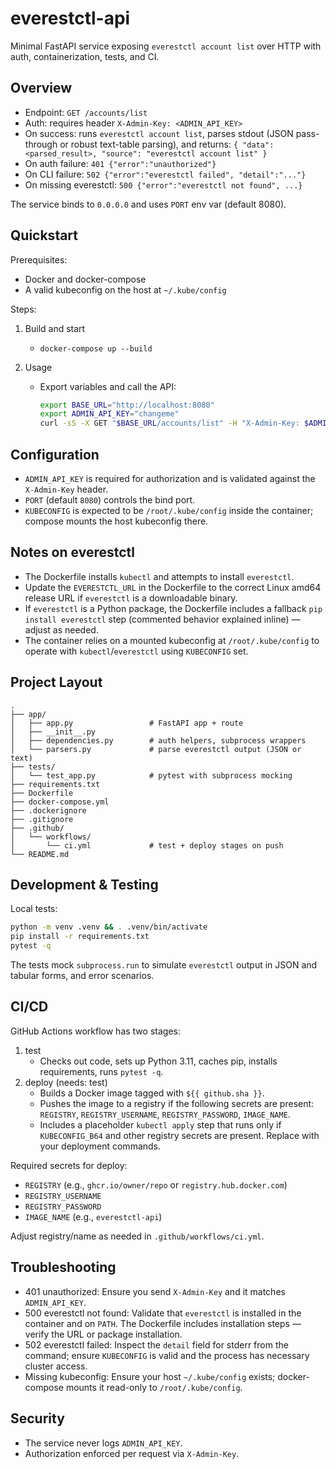 # everestctl-api

Minimal FastAPI service exposing `everestctl account list` over HTTP with auth, containerization, tests, and CI.

## Overview

- Endpoint: `GET /accounts/list`
- Auth: requires header `X-Admin-Key: <ADMIN_API_KEY>`
- On success: runs `everestctl account list`, parses stdout (JSON pass-through or robust text-table parsing), and returns:
  `{ "data": <parsed_result>, "source": "everestctl account list" }`
- On auth failure: `401 {"error":"unauthorized"}`
- On CLI failure: `502 {"error":"everestctl failed", "detail":"..."}`
- On missing everestctl: `500 {"error":"everestctl not found", ...}`

The service binds to `0.0.0.0` and uses `PORT` env var (default 8080).

## Quickstart

Prerequisites:

- Docker and docker-compose
- A valid kubeconfig on the host at `~/.kube/config`

Steps:

1. Build and start

   - `docker-compose up --build`

2. Usage

   - Export variables and call the API:

     ```sh
     export BASE_URL="http://localhost:8080"
     export ADMIN_API_KEY="changeme"
     curl -sS -X GET "$BASE_URL/accounts/list" -H "X-Admin-Key: $ADMIN_API_KEY"
     ```

## Configuration

- `ADMIN_API_KEY` is required for authorization and is validated against the `X-Admin-Key` header.
- `PORT` (default `8080`) controls the bind port.
- `KUBECONFIG` is expected to be `/root/.kube/config` inside the container; compose mounts the host kubeconfig there.

## Notes on everestctl

- The Dockerfile installs `kubectl` and attempts to install `everestctl`.
- Update the `EVERESTCTL_URL` in the Dockerfile to the correct Linux amd64 release URL if `everestctl` is a downloadable binary.
- If `everestctl` is a Python package, the Dockerfile includes a fallback `pip install everestctl` step (commented behavior explained inline) — adjust as needed.
- The container relies on a mounted kubeconfig at `/root/.kube/config` to operate with `kubectl`/`everestctl` using `KUBECONFIG` set.

## Project Layout

```
.
├── app/
│   ├── app.py                 # FastAPI app + route
│   ├── __init__.py
│   ├── dependencies.py        # auth helpers, subprocess wrappers
│   └── parsers.py             # parse everestctl output (JSON or text)
├── tests/
│   └── test_app.py            # pytest with subprocess mocking
├── requirements.txt
├── Dockerfile
├── docker-compose.yml
├── .dockerignore
├── .gitignore
├── .github/
│   └── workflows/
│       └── ci.yml             # test + deploy stages on push
└── README.md
```

## Development & Testing

Local tests:

```sh
python -m venv .venv && . .venv/bin/activate
pip install -r requirements.txt
pytest -q
```

The tests mock `subprocess.run` to simulate `everestctl` output in JSON and tabular forms, and error scenarios.

## CI/CD

GitHub Actions workflow has two stages:

1. test
   - Checks out code, sets up Python 3.11, caches pip, installs requirements, runs `pytest -q`.
2. deploy (needs: test)
   - Builds a Docker image tagged with `${{ github.sha }}`.
   - Pushes the image to a registry if the following secrets are present: `REGISTRY`, `REGISTRY_USERNAME`, `REGISTRY_PASSWORD`, `IMAGE_NAME`.
   - Includes a placeholder `kubectl apply` step that runs only if `KUBECONFIG_B64` and other registry secrets are present. Replace with your deployment commands.

Required secrets for deploy:

- `REGISTRY` (e.g., `ghcr.io/owner/repo` or `registry.hub.docker.com`)
- `REGISTRY_USERNAME`
- `REGISTRY_PASSWORD`
- `IMAGE_NAME` (e.g., `everestctl-api`)

Adjust registry/name as needed in `.github/workflows/ci.yml`.

## Troubleshooting

- 401 unauthorized: Ensure you send `X-Admin-Key` and it matches `ADMIN_API_KEY`.
- 500 everestctl not found: Validate that `everestctl` is installed in the container and on `PATH`. The Dockerfile includes installation steps — verify the URL or package installation.
- 502 everestctl failed: Inspect the `detail` field for stderr from the command; ensure `KUBECONFIG` is valid and the process has necessary cluster access.
- Missing kubeconfig: Ensure your host `~/.kube/config` exists; docker-compose mounts it read-only to `/root/.kube/config`.

## Security

- The service never logs `ADMIN_API_KEY`.
- Authorization enforced per request via `X-Admin-Key`.

